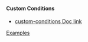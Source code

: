 #### Custom Conditions
- [custom-conditions Doc link](https://www.terraform.io/language/expressions/custom-conditions)

[Examples](https://github.com/vlahane/terraform-basic/tree/main/code/condition)